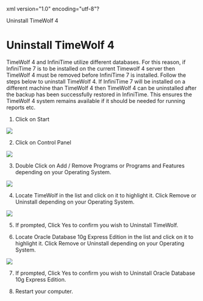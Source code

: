 xml version="1.0" encoding="utf-8"?





Uninstall TimeWolf 4




# Uninstall TimeWolf 4

TimeWolf 4 and InfiniTime utilize different databases. For this reason, if InfiniTime 7 is to be installed on the current Timewolf 4 server then TimeWolf 4 must be removed before InfiniTime 7 is installed. Follow the steps below to uninstall TimeWolf 4. If InfiniTime 7 will be installed on a different machine than TimeWolf 4 then TimeWolf 4 can be uninstalled after the backup has been successfully restored in InfiniTime. This ensures the TimeWolf 4 system remains available if it should be needed for running reports etc.

1. Click on Start

![](/img/image-404.png)

2. Click on Control Panel

![](/img/image-404.png)

3. Double Click on Add / Remove Programs or Programs and Features depending on your Operating System.

![](/img/image-404.png)

4. Locate TimeWolf in the list and click on it to highlight it. Click Remove or Uninstall depending on your Operating System.

![](/img/image-404.png)

5. If prompted, Click Yes to confirm you wish to Uninstall TimeWolf.

6. Locate Oracle Database 10g Express Edition in the list and click on it to highlight it. Click Remove or Uninstall depending on your Operating System.

![](/img/image-404.png)

7. If prompted, Click Yes to confirm you wish to Uninstall Oracle Database 10g Express Edition.

8. Restart your computer.